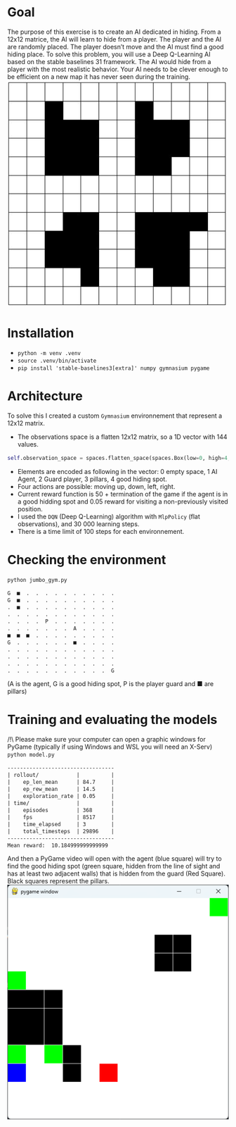 # Goal

The purpose of this exercise is to create an AI dedicated in hiding. From a 12x12 matrice, the AI will learn to hide from a player. The player and the AI are randomly placed. The player doesn’t move and the AI must find a good hiding place. To solve this problem, you will use a Deep Q-Learning AI based on the stable baselines 31 framework. The AI would hide from a player with the most realistic behavior. Your AI needs to be clever enough to be efficient on a new map it has never seen during the training.  
![maze1](assets/image.png)

# Installation

- `python -m venv .venv`
- `source .venv/bin/activate`
- `pip install 'stable-baselines3[extra]' numpy gymnasium pygame`

# Architecture

To solve this I created a custom `Gymnasium` environnement that represent a 12x12 matrix.

- The observations space is a flatten 12x12 matrix, so a 1D vector with 144 values.

```python
self.observation_space = spaces.flatten_space(spaces.Box(low=0, high=4, shape=(MATRIX_SIZE, MATRIX_SIZE), dtype=np.uint8))
```

- Elements are encoded as following in the vector: 0 empty space, 1 AI Agent, 2 Guard player, 3 pillars, 4 good hiding spot.
- Four actions are possible: moving up, down, left, right.
- Current reward function is 50 + termination of the game if the agent is in a good hidding spot and 0.05 reward for visiting a non-previously visited position.
- I used the `DQN` (Deep Q-Learning) algorithm with `MlpPolicy` (flat observations), and 30 000 learning steps.
- There is a time limit of 100 steps for each environnement.

# Checking the environment

`python jumbo_gym.py`

```
G  ■  .  .  .  .  .  .  .  .  .  .
G  ■  .  .  .  .  .  .  .  .  .  .
.  ■  .  .  .  .  .  .  .  .  .  .
.  .  .  .  .  .  .  .  .  .  .  .
.  .  .  .  P  .  .  .  .  .  .  .
.  .  .  .  .  .  .  A  .  .  .  .
■  ■  ■  .  .  .  .  .  .  .  .  .
G  .  .  .  .  .  .  ■  .  .  .  .
.  .  .  .  .  .  .  .  .  .  .  .
.  .  .  .  .  .  .  .  .  .  .  .
.  .  .  .  .  .  .  .  .  .  .  .
.  .  .  .  .  .  .  .  .  .  .  G
```

(A is the agent, G is a good hiding spot, P is the player guard and ■ are pillars)

# Training and evaluating the models

/!\ Please make sure your computer can open a graphic windows for PyGame (typically if using Windows and WSL you will need an X-Serv)  
`python model.py`

```
----------------------------------
| rollout/            |          |
|    ep_len_mean      | 84.7     |
|    ep_rew_mean      | 14.5     |
|    exploration_rate | 0.05     |
| time/               |          |
|    episodes         | 368      |
|    fps              | 8517     |
|    time_elapsed     | 3        |
|    total_timesteps  | 29896    |
----------------------------------
Mean reward:  10.184999999999999
```

And then a PyGame video will open with the agent (blue square) will try to find the good hiding spot (green square, hidden from the line of sight and has at least two adjacent walls) that is hidden from the guard (Red Square). Black squares represent the pillars.  
![Alt text](assets/image2.png)

